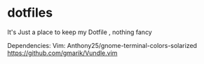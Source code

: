 dotfiles
========
It's Just a place to keep my Dotfile , nothing fancy

Dependencies:
Vim:
Anthony25/gnome-terminal-colors-solarized
https://github.com/gmarik/Vundle.vim
